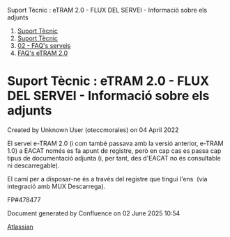 Suport Tècnic : eTRAM 2.0 - FLUX DEL SERVEI - Informació sobre els adjunts  

1.  [Suport Tècnic](index.md)
2.  [Suport Tècnic](13893782.md)
3.  [02 - FAQ's serveis](26313393.md)
4.  [FAQ's eTRAM 2.0](64980669.md)

Suport Tècnic : eTRAM 2.0 - FLUX DEL SERVEI - Informació sobre els adjunts
==========================================================================

Created by Unknown User (oteccmorales) on 04 April 2022

El servei e-TRAM 2.0 (i com també passava amb la versió anterior, e-TRAM 1.0) a EACAT només es fa apunt de registre, però en cap cas es passa cap tipus de documentació adjunta (i, per tant, des d'EACAT no és consultable ni descarregable).

El camí per a disposar-ne és a través del registre que tingui l'ens  (via integració amb MUX Descarrega).

  

  

FP#478477

Document generated by Confluence on 02 June 2025 10:54

[Atlassian](http://www.atlassian.com/)